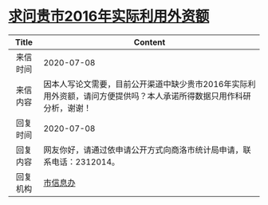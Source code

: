 # [求问贵市2016年实际利用外资额](http://www.shangluo.gov.cn/zmhd/ldxxxx.jsp?urltype=leadermail.LeaderMailContentUrl&wbtreeid=1112&leadermailid=6144)

| Title |                           Content                            |
|:-----:|--------------------------------------------------------------|
| 来信时间  | 2020-07-08                                                   |
| 来信内容  | 因本人写论文需要，目前公开渠道中缺少贵市2016年实际利用外资额，请问方便提供吗？本人承诺所得数据只用作科研分析，谢谢！ |
| 回复时间  | 2020-07-08                                                   |
| 回复内容  | 网友你好，请通过依申请公开方式向商洛市统计局申请，联系电话：2312014。                       |
| 回复机构  | [市信息办](../../category/agencies/市信息办.md)                      |